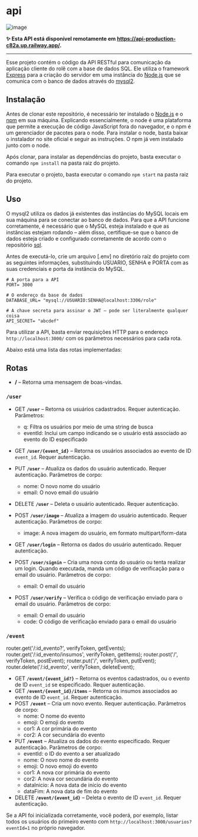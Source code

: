 # api

![image](https://img.shields.io/badge/Railway-Active-success?logo=railway&logoColor=white)

**✨ Esta API está disponível remotamente em https://api-production-c82a.up.railway.app/.**

---


Esse projeto contém o código da API RESTful para comunicação da aplicação cliente do rolê com a base de dados SQL. Ele utiliza o framework [Express](https://expressjs.com/pt-br/) para a criação do servidor em uma instância do [Node.js](https://nodejs.org/en/) que se comunica com o banco de dados através do [mysql2](https://github.com/sidorares/node-mysql2).

## Instalação

Antes de clonar este repositório, é necessário ter instalado o [Node.js](https://nodejs.org/en/) e o [npm](https://www.npmjs.com/) em sua máquina. Explicando essencialmente, o node é uma plataforma que permite a execução de código JavaScript fora do navegador, e o npm é um gerenciador de pacotes para o node. Para instalar o node, basta baixar o instalador no site oficial e seguir as instruções. O npm já vem instalado junto com o node.

Após clonar, para instalar as dependências do projeto, basta executar o comando `npm install` na pasta raiz do projeto.

Para executar o projeto, basta executar o comando `npm start` na pasta raiz do projeto.

## Uso

O mysql2 utiliza os dados já existentes das instâncias do MySQL locais em sua máquina para se conectar ao banco de dados. Para que a API funcione corretamente, é necessário que o MySQL esteja instalado e que as instâncias estejam rodando – além disso, certifique-se que o banco de dados esteja criado e configurado corretamente de acordo com o repositório [sql](https://github.com/role-pi/sql).

Antes de executá-lo, crie um arquivo [.env] no diretório raíz do projeto com as seguintes informações, substituindo USUARIO, SENHA e PORTA com as suas credenciais e porta da instância do MySQL.

```env
# A porta para a API
PORT= 3000
 
# O endereço da base de dados
DATABASE_URL= "mysql://USUARIO:SENHA@localhost:3306/role"

# A chave secreta para assinar o JWT – pode ser literalmente qualquer coisa
API_SECRET= "abcdef"
```

Para utilizar a API, basta enviar requisições HTTP para o endereço `http://localhost:3000/` com os parâmetros necessários para cada rota.

Abaixo está uma lista das rotas implementadas:

## Rotas

- **/** – Retorna uma mensagem de boas-vindas.

### `/user`

- GET **`/user`** – Retorna os usuários cadastrados. Requer autenticação. Parâmetros:
    - q: Filtra os usuários por meio de uma string de busca
    - eventId: Inclui um campo indicando se o usuário está associado ao evento do ID especificado
- GET **`/user/{event_id}`** – Retorna os usuários associados ao evento de ID `event_id`. Requer autenticação.
- PUT **`/user`** – Atualiza os dados do usuário autenticado. Requer autenticação. Parâmetros de corpo:
    - nome: O novo nome do usuário
    - email: O novo email do usuário
- DELETE **`/user`** – Deleta o usuário autenticado. Requer autenticação.

- POST **`/user/image`** – Atualiza a imagem do usuário autenticado. Requer autenticação. Parâmetros de corpo:
    - image: A nova imagem do usuário, em formato multipart/form-data

- GET **`/user/login`** – Retorna os dados do usuário autenticado. Requer autenticação.
- POST **`/user/signin`** – Cria uma nova conta do usuário ou tenta realizar um login. Quando executada, manda um código de verificação para o email do usuário. Parâmetros de corpo:
    - email: O email do usuário
- POST **`/user/verify`** – Verifica o código de verificação enviado para o email do usuário. Parâmetros de corpo:
    - email: O email do usuário
    - code: O código de verificação enviado para o email do usuário

### `/event`

router.get('/:id_evento?', verifyToken, getEvents);
router.get('/:id_evento/insumos', verifyToken, getItems);
router.post('/', verifyToken, postEvent);
router.put('/', verifyToken, putEvent);
router.delete('/:id_evento', verifyToken, deleteEvent);

- GET **`/event/{event_id?}`** – Retorna os eventos cadastrados, ou o evento de ID `event_id` se especificado. Requer autenticação.
- GET **`/event/{event_id}/items`** – Retorna os insumos associados ao evento de ID `event_id`. Requer autenticação.
- POST **`/event`** – Cria um novo evento. Requer autenticação. Parâmetros de corpo:
    - nome: O nome do evento
    - emoji: O emoji do evento
    - cor1: A cor primária do evento
    - cor2: A cor secundária do evento
- PUT **`/event`** – Atualiza os dados do evento especificado. Requer autenticação. Parâmetros de corpo:
    - eventId: o ID do evento a ser atualizado
    - nome: O novo nome do evento
    - emoji: O novo emoji do evento
    - cor1: A nova cor primária do evento
    - cor2: A nova cor secundária do evento
    - dataInicio: A nova data de início do evento
    - dataFim: A nova data de fim do evento
- DELETE **`/event/{event_id}`** – Deleta o evento de ID `event_id`. Requer autenticação.


Se a API foi inicializada corretamente, você poderá, por exemplo, listar todos os usuários do primeiro evento com `http://localhost:3000/usuarios?eventId=1` no próprio navegador.

